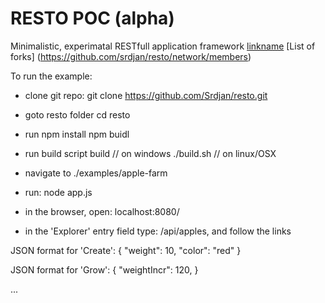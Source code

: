 RESTO POC (alpha)
==========================

Minimalistic, experimatal RESTfull application framework
[linkname](https://dl.dropboxusercontent.com/u/51491957/rest-api/v.html)
[List of forks] (https://github.com/srdjan/resto/network/members)

To run the example:
- clone git repo: 
   git clone https://github.com/Srdjan/resto.git

- goto resto folder
    cd resto

- run
    npm install
    npm buidl

- run build script
    build // on windows
    ./build.sh // on linux/OSX

- navigate to ./examples/apple-farm

- run: node app.js

- in the browser, open: localhost:8080/
- in the 'Explorer' entry field type: /api/apples, and follow the links

JSON format for 'Create':
    {
      "weight": 10,
      "color": "red"
    }

JSON format for 'Grow':
    {
      "weightIncr": 120,
    }

...
